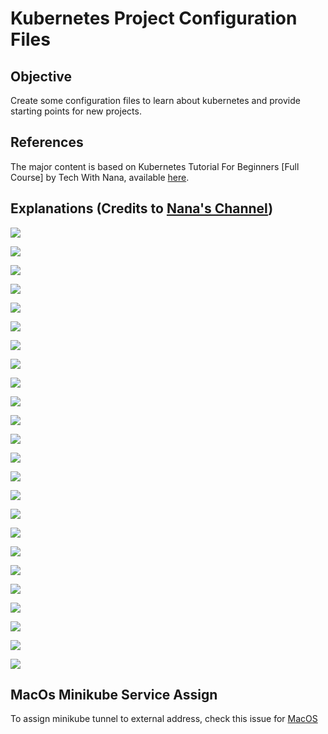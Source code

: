 # Kubernetes Project Configuration Files

## Objective

Create some configuration files to learn about kubernetes and provide starting points for new projects.

## References

The major content is based on Kubernetes Tutorial For Beginners [Full Course] by Tech With Nana, available [here](https://www.youtube.com/watch?v=X48VuDVv0do&t=5204s).

## Explanations (Credits to [Nana's Channel](https://www.youtube.com/c/TechWorldwithNana))

![](/images/img-001.jpeg)

![](/images/img-002.jpeg)

![](/images/img-003.jpeg)

![](/images/img-004.jpeg)

![](/images/img-005.jpeg)

![](/images/img-006.jpeg)

![](/images/img-007.jpeg)

![](/images/img-008.jpeg)

![](/images/img-009.jpeg)

![](/images/img-010.jpeg)

![](/images/img-011.jpeg)

![](/images/img-012.jpeg)

![](/images/img-013.jpeg)

![](/images/img-014.jpeg)

![](/images/img-015.jpeg)

![](/images/img-016.jpeg)

![](/images/img-017.jpeg)

![](/images/img-018.jpeg)

![](/images/img-019.jpeg)

![](/images/img-020.jpeg)

![](/images/img-021.jpeg)

![](/images/img-022.jpeg)

![](/images/img-023.jpeg)

![](/images/img-024.jpeg)

## MacOs Minikube Service Assign

To assign minikube tunnel to external address, check this issue for [MacOS](https://github.com/kubernetes/minikube/issues/14039)
